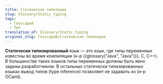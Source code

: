 ```yaml
---
title: Статическая типизация
slug: Glossary/Static_typing
tags:
  - Глоссарий
  - Тип
translation_of: Glossary/Static_typing
original_slug: Глоссарий/Статическая_типизация
---
```

**Статически типизированный** язык — это язык, где типы переменных известны во время компиляции (н-р {{glossary("Java", "Java")}}, C, C++). В большинстве таких языков типы переменных должны быть явно заданы разработчиком. В остальных статически типизированных языках вывод типов (type inference) позволяет не задавать их (н-р OCaml).
